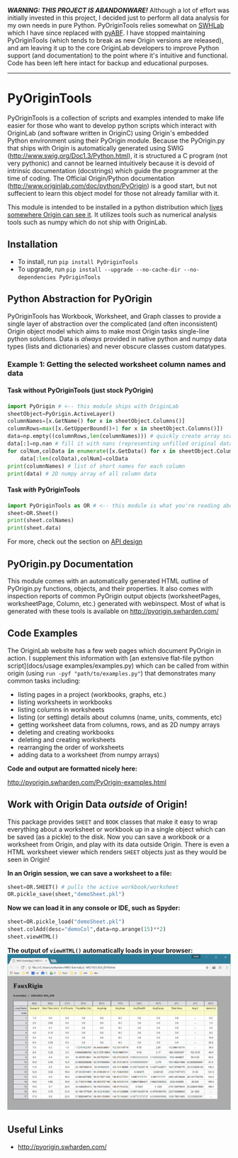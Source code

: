***WARNING: THIS PROJECT IS ABANDONWARE!*** Although a lot of effort was initially invested in this project, I decided just to perform all data analysis for my own needs in pure Python. PyOriginTools relies somewhat on [SWHLab](https://github.com/swharden/SWHLab) which I have since replaced with [pyABF](https://github.com/swharden/pyABF). I have stopped maintaining PyOriginTools (which tends to break as new Origin versions are released), and am leaving it up to the core OriginLab developers to improve Python support (and documentation) to the point where it's intuitive and functional. Code has been left here intact for backup and educational purposes.

---

# PyOriginTools
PyOriginTools is a collection of scripts and examples intended to make life easier for those who want to develop python scripts which interact with OriginLab (and software written in OriginC) using Origin's embedded Python environment using their PyOrigin module. Because the PyOrigin.py that ships with Origin is automatically generated using SWIG (http://www.swig.org/Doc1.3/Python.html), it is structured a C program (not very pythonic) and cannot be learned intuitively because it is devoid of intrinsic documentation (docstrings) which guide the programmer at the time of coding. The Official Origin/Python documentation (http://www.originlab.com/doc/python/PyOrigin) is a good start, but not suffecient to learn this object model for those not already familiar with it. 

This module is intended to be installed in a python distribution which [lives somewhere Origin can see it](http://www.originlab.com/doc/LabTalk/guide/work-with-python#A_Note_to_Use_Python_Extensions). It utilizes tools such as numerical analysis tools such as numpy which do not ship with OriginLab.

## Installation
* To install, run ```pip install PyOriginTools```
* To upgrade, run ```pip install --upgrade --no-cache-dir --no-dependencies PyOriginTools```

## Python Abstraction for PyOrigin
PyOriginTools has Workbook, Worksheet, and Graph classes to provide a single layer of abstraction over the complicated (and often inconsistent) Origin object model which aims to make most Origin tasks single-line python solutions. Data is _always_ provided in native python and numpy data types (lists and dictionaries) and never obscure classes custom datatypes.

### Example 1: Getting the selected worksheet column names and data

#### Task without PyOriginTools (just stock PyOrigin)
```python
import PyOrigin # <-- this module ships with OriginLab
sheetObject=PyOrigin.ActiveLayer()
columnNames=[x.GetName() for x in sheetObject.Columns()]
columnRows=max([x.GetUpperBound()+1 for x in sheetObject.Columns()])
data=np.empty((columnRows,len(columnNames))) # quickly create array scaffold
data[:]=np.nan # fill it with nans (representing unfilled original data)
for colNum,colData in enumerate([x.GetData() for x in sheetObject.Columns()]):
    data[:len(colData),colNum]=colData
print(columnNames) # list of short names for each column
print(data) # 2D numpy array of all column data
```
####  Task _with_ PyOriginTools
```python
import PyOriginTools as OR # <-- this module is what you're reading about!
sheet=OR.Sheet()
print(sheet.colNames)
print(sheet.data)
```

For more, check out the section on [API design](documentation/API-design)

## PyOrigin.py Documentation
This module comes with an automatically generated HTML outline of PyOrigin.py functions, objects, and their properties. It also comes with inspection reports of common PyOrigin output objects (worksheetPages, worksheetPage, Column, etc.) generated with webinspect. Most of what is generated with these tools is available on http://pyorigin.swharden.com/

## Code Examples
The OriginLab website has a few web pages which document PyOrigin in action. I supplement this information with [an extensive flat-file python script](docs/usage examples/examples.py) which can be called from within origin (using `run -pyf "path/to/examples.py"`) that demonstrates many common tasks including:
* listing pages in a project (workbooks, graphs, etc.)
* listing worksheets in workbooks
* listing columns in worksheets
* listing (or setting) details about columns (name, units, comments, etc)
* getting worksheet data from columns, rows, and as 2D numpy arrays
* deleting and creating workbooks
* deleting and creating worksheets
* rearranging the order of worksheets
* adding data to a worksheet (from numpy arrays)

**Code and output are formatted nicely here:**

http://pyorigin.swharden.com/PyOrigin-examples.html

## Work with Origin Data _outside_ of Origin!
This package provides `SHEET` and `BOOK` classes that make it easy to wrap everything about a worksheet or workbook up in a single object which can be saved (as a pickle) to the disk. Now you can save a workbook or a worksheet from Origin, and play with its data outside Origin. There is even a HTML worksheet viewer which renders `SHEET` objects just as they would be seen in Origin!

**In an Origin session, we can save a worksheet to a file:**
```python
sheet=OR.SHEET() # pulls the active workbook/worksheet
OR.pickle_save(sheet,"demoSheet.pkl")
```

**Now we can load it in any console or IDE, such as Spyder:**
```python
sheet=OR.pickle_load("demoSheet.pkl")
sheet.colAdd(desc="demoCol",data=np.arange(15)**2)
sheet.viewHTML()
```
**The output of `viewHTML()` automatically loads in your browser:**
![](documentation/screenshots/fauxrigin.png)

## Useful Links
* http://pyorigin.swharden.com/
